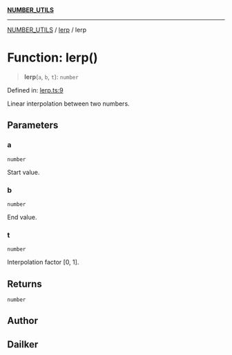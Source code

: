 [**NUMBER_UTILS**](../../README.md)

***

[NUMBER_UTILS](../../README.md) / [lerp](../README.md) / lerp

# Function: lerp()

> **lerp**(`a`, `b`, `t`): `number`

Defined in: [lerp.ts:9](https://github.com/dailker/everyutil/blob/2a1290e25c1270a5e1af64099b97f8d5fc086e59/src/number/lerp.ts#L9)

Linear interpolation between two numbers.

## Parameters

### a

`number`

Start value.

### b

`number`

End value.

### t

`number`

Interpolation factor [0, 1].

## Returns

`number`

## Author

## Dailker

